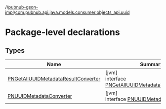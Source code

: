 //[pubnub-gson-impl](../../index.md)/[com.pubnub.api.java.models.consumer.objects_api.uuid](index.md)

# Package-level declarations

## Types

| Name | Summary |
|---|---|
| [PNGetAllUUIDMetadataResultConverter](-p-n-get-all-u-u-i-d-metadata-result-converter/index.md) | [jvm]<br>interface [PNGetAllUUIDMetadataResultConverter](-p-n-get-all-u-u-i-d-metadata-result-converter/index.md) |
| [PNUUIDMetadataConverter](-p-n-u-u-i-d-metadata-converter/index.md) | [jvm]<br>interface [PNUUIDMetadataConverter](-p-n-u-u-i-d-metadata-converter/index.md) |
